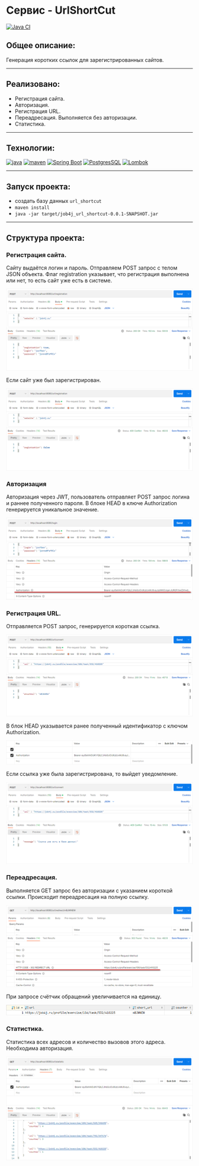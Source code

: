 # Сервис - UrlShortCut
[![Java CI](https://github.com/PerpetuumEbner/job4j_url_shortcut/actions/workflows/maven.yml/badge.svg)](https://github.com/PerpetuumEbner/job4j_url_shortcut/actions/workflows/maven.yml)
## Общее описание:

Генерация коротких ссылок для зарегистрированных сайтов. 

***

## Реализовано:
* Регистрация сайта.
* Авторизация.
* Регистрация URL.
* Переадресация. Выполняется без авторизации.
* Статистика.

***

## Технологии:
[![java](https://img.shields.io/badge/java-17-red)](https://www.java.com/)
[![maven](https://img.shields.io/badge/apache--maven-3.8.3-blue)](https://maven.apache.org/)
[![Spring Boot](https://img.shields.io/badge/Spring%20Boot-2.7.4-brightgreen)](https://spring.io/projects/spring-boot)
[![PostgresSQL](https://img.shields.io/badge/PostgreSQL-15-blue)](https://www.postgresql.org/)
[![Lombok](https://img.shields.io/badge/Lombok-1.18.26-red)](https://projectlombok.org/)

***

## Запуск проекта:
* создать базу данных `url_shortcut`
* `maven install`
* `java -jar target/job4j_url_shortcut-0.0.1-SNAPSHOT.jar`

***

## Структура проекта:

### Регистрация сайта.
Сайту выдаётся логин и пароль. Отправляем POST запрос с телом JSON объекта. Флаг registration указывает, что регистрация выполнена или нет, то есть сайт уже есть в системе.

![1](img/1.png)

Если сайт уже был зарегистрирован.

![2](img/2.png)

### Авторизация
Авторизация через JWT, пользователь отправляет POST запрос логина и раннее полученного пароля. В блоке HEAD в ключе Authorization генерируется уникальное значение.

![3](img/3.png)

### Регистрация URL.
Отправляется POST запрос, генерируется короткая ссылка.

![4](img/4.png)

В блок HEAD указывается ранее полученный идентификатор с ключом Authorization.

![5](img/5.png)

Если ссылка уже была зарегистрирована, то выйдет уведомление.

![6](img/6.png)

### Переадресация.
Выполняется GET запрос без авторизации с указанием короткой ссылки. Происходит переадресация на полную ссылку.

![7](img/7.png)

При запросе счётчик обращений увеличивается на единицу.

![8](img/8.png)

### Статистика.
Статистика всех адресов и количество вызовов этого адреса. Необходима авторизация.

![9](img/9.png)